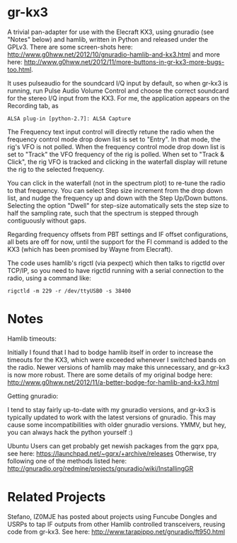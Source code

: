 gr-kx3
======

A trivial pan-adapter for use with the Elecraft KX3, using gnuradio (see "Notes" below)
and hamlib, written in Python and released under the GPLv3. There are some screen-shots here: 
http://www.g0hww.net/2012/10/gnuradio-hamlib-and-kx3.html 
and more here: 
http://www.g0hww.net/2012/11/more-buttons-in-gr-kx3-more-bugs-too.html.

It uses pulseaudio for the soundcard I/Q input by default, so when gr-kx3 is running, run Pulse
Audio Volume Control and choose the correct soundcard for the stereo I/Q input from
the KX3. For me, the application appears on the Recording tab, as 

	ALSA plug-in [python-2.7]: ALSA Capture

The Frequency text input control will directly retune the radio when the
frequency control mode drop down list is set to "Entry". In that mode, the rig's VFO
is not polled.  When the frequency control mode drop down list is set to "Track" the VFO
frequency of the rig is polled. 
When set to "Track & Click", the rig VFO is tracked and clicking in the waterfall display
will retune the rig to the selected frequency. 

You can click in the waterfall (not in the spectrum plot) to re-tune the radio 
to that frequency.  You can select Step size increment from the drop down
list, and nudge the frequency up and down with the Step Up/Down buttons.
Selecting the option "Dwell" for step-size automatically sets the step size to half the
sampling rate, such that the spectrum is stepped through contiguously without gaps.

Regarding frequency offsets from PBT settings and IF offset configurations, all
bets are off for now, until the support for the FI command is added to the
KX3 (which has been promised by Wayne from Elecraft).

The code uses hamlib's rigctl (via pexpect) which then talks to rigctld over
TCP/IP, so you need to have rigctld running with a serial connection to the
radio, using a command like:

	rigctld -m 229 -r /dev/ttyUSB0 -s 38400

Notes
=====

Hamlib timeouts:
 
 Initially I found that I had to bodge hamlib itself in order to increase the timeouts for
 the KX3, which were exceeded whenever I switched bands on the radio. Newer versions of hamlib
 may make this unnecessary, and gr-kx3 is now more robust. There are
 some details of my original bodge here: 
 http://www.g0hww.net/2012/11/a-better-bodge-for-hamlib-and-kx3.html

Getting gnuradio:
 
 I tend to stay fairly up-to-date with my gnuradio versions, and gr-kx3 is typically updated
 to work with the latest versions of gnuradio. This may cause some incompatibilities with
 older gnuradio versions.  YMMV, but hey, you can always hack the python yourself :)
 
 Ubuntu Users can get probably get newish packages from the gqrx ppa, see here:
  https://launchpad.net/~gqrx/+archive/releases
 Otherwise, try following one of the methods listed here:
  http://gnuradio.org/redmine/projects/gnuradio/wiki/InstallingGR



Related Projects
================




Stefano, IZ0MJE has posted about projects using Funcube Dongles and USRPs to tap IF 
outputs from other Hamlib controlled transceivers, reusing code from gr-kx3.  See here:
http://www.tarapippo.net/gnuradio/ft950.html

